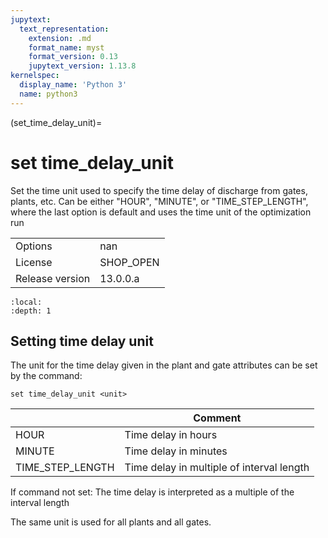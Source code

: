 ```yaml
---
jupytext:
  text_representation:
    extension: .md
    format_name: myst
    format_version: 0.13
    jupytext_version: 1.13.8
kernelspec:
  display_name: 'Python 3'
  name: python3
---
```


(set_time_delay_unit)=
# set time_delay_unit
Set the time unit used to specify the time delay of discharge from gates, plants, etc. Can be either "HOUR", "MINUTE", or "TIME_STEP_LENGTH", where the last option is default and uses the time unit of the optimization run

|   |   |
|---|---|
|Options|nan|
|License|SHOP_OPEN|
|Release version|13.0.0.a|

```{contents}
:local:
:depth: 1
```

## Setting time delay unit
The unit for the time delay given in the plant and gate attributes can be set by the command:
```
set time_delay_unit <unit>
```

|<unit>|Comment|
|---|---|
|HOUR|Time delay in hours|
|MINUTE|Time delay in minutes|
|TIME_STEP_LENGTH|Time delay in multiple of interval length|

If command not set: The time delay is interpreted as a multiple of the interval length

The same unit is used for all plants and all gates.



